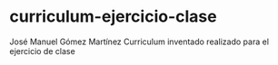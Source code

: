 # curriculum-ejercicio-clase
José Manuel Gómez Martínez 
Curriculum inventado realizado para el ejercicio de clase
